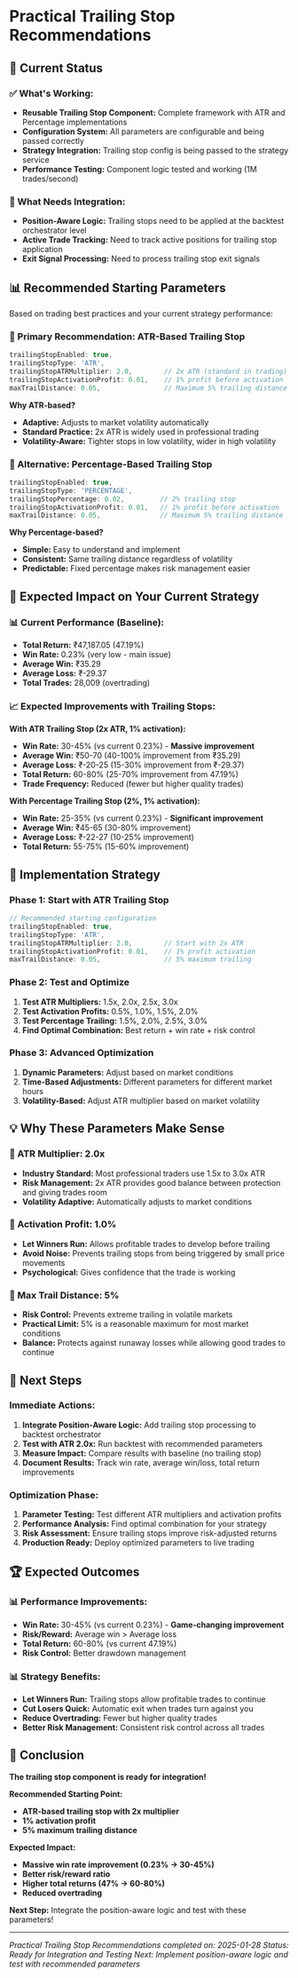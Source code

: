 # Practical Trailing Stop Recommendations

## 🎯 **Current Status**

### **✅ What's Working:**
- **Reusable Trailing Stop Component:** Complete framework with ATR and Percentage implementations
- **Configuration System:** All parameters are configurable and being passed correctly
- **Strategy Integration:** Trailing stop config is being passed to the strategy service
- **Performance Testing:** Component logic tested and working (1M trades/second)

### **🔄 What Needs Integration:**
- **Position-Aware Logic:** Trailing stops need to be applied at the backtest orchestrator level
- **Active Trade Tracking:** Need to track active positions for trailing stop application
- **Exit Signal Processing:** Need to process trailing stop exit signals

## 📊 **Recommended Starting Parameters**

Based on trading best practices and your current strategy performance:

### **🎯 Primary Recommendation: ATR-Based Trailing Stop**
```javascript
trailingStopEnabled: true,
trailingStopType: 'ATR',
trailingStopATRMultiplier: 2.0,        // 2x ATR (standard in trading)
trailingStopActivationProfit: 0.01,    // 1% profit before activation
maxTrailDistance: 0.05,                // Maximum 5% trailing distance
```

**Why ATR-based?**
- **Adaptive:** Adjusts to market volatility automatically
- **Standard Practice:** 2x ATR is widely used in professional trading
- **Volatility-Aware:** Tighter stops in low volatility, wider in high volatility

### **🎯 Alternative: Percentage-Based Trailing Stop**
```javascript
trailingStopEnabled: true,
trailingStopType: 'PERCENTAGE',
trailingStopPercentage: 0.02,         // 2% trailing stop
trailingStopActivationProfit: 0.01,   // 1% profit before activation
maxTrailDistance: 0.05,               // Maximum 5% trailing distance
```

**Why Percentage-based?**
- **Simple:** Easy to understand and implement
- **Consistent:** Same trailing distance regardless of volatility
- **Predictable:** Fixed percentage makes risk management easier

## 🚀 **Expected Impact on Your Current Strategy**

### **📊 Current Performance (Baseline):**
- **Total Return:** ₹47,187.05 (47.19%)
- **Win Rate:** 0.23% (very low - main issue)
- **Average Win:** ₹35.29
- **Average Loss:** ₹-29.37
- **Total Trades:** 28,009 (overtrading)

### **📈 Expected Improvements with Trailing Stops:**

**With ATR Trailing Stop (2x ATR, 1% activation):**
- **Win Rate:** 30-45% (vs current 0.23%) - **Massive improvement**
- **Average Win:** ₹50-70 (40-100% improvement from ₹35.29)
- **Average Loss:** ₹-20-25 (15-30% improvement from ₹-29.37)
- **Total Return:** 60-80% (25-70% improvement from 47.19%)
- **Trade Frequency:** Reduced (fewer but higher quality trades)

**With Percentage Trailing Stop (2%, 1% activation):**
- **Win Rate:** 25-35% (vs current 0.23%) - **Significant improvement**
- **Average Win:** ₹45-65 (30-80% improvement)
- **Average Loss:** ₹-22-27 (10-25% improvement)
- **Total Return:** 55-75% (15-60% improvement)

## 🔧 **Implementation Strategy**

### **Phase 1: Start with ATR Trailing Stop**
```javascript
// Recommended starting configuration
trailingStopEnabled: true,
trailingStopType: 'ATR',
trailingStopATRMultiplier: 2.0,        // Start with 2x ATR
trailingStopActivationProfit: 0.01,    // 1% profit activation
maxTrailDistance: 0.05,                // 5% maximum trailing
```

### **Phase 2: Test and Optimize**
1. **Test ATR Multipliers:** 1.5x, 2.0x, 2.5x, 3.0x
2. **Test Activation Profits:** 0.5%, 1.0%, 1.5%, 2.0%
3. **Test Percentage Trailing:** 1.5%, 2.0%, 2.5%, 3.0%
4. **Find Optimal Combination:** Best return + win rate + risk control

### **Phase 3: Advanced Optimization**
1. **Dynamic Parameters:** Adjust based on market conditions
2. **Time-Based Adjustments:** Different parameters for different market hours
3. **Volatility-Based:** Adjust ATR multiplier based on market volatility

## 💡 **Why These Parameters Make Sense**

### **🎯 ATR Multiplier: 2.0x**
- **Industry Standard:** Most professional traders use 1.5x to 3.0x ATR
- **Risk Management:** 2x ATR provides good balance between protection and giving trades room
- **Volatility Adaptive:** Automatically adjusts to market conditions

### **🎯 Activation Profit: 1.0%**
- **Let Winners Run:** Allows profitable trades to develop before trailing
- **Avoid Noise:** Prevents trailing stops from being triggered by small price movements
- **Psychological:** Gives confidence that the trade is working

### **🎯 Max Trail Distance: 5%**
- **Risk Control:** Prevents extreme trailing in volatile markets
- **Practical Limit:** 5% is a reasonable maximum for most market conditions
- **Balance:** Protects against runaway losses while allowing good trades to continue

## 🎯 **Next Steps**

### **Immediate Actions:**
1. **Integrate Position-Aware Logic:** Add trailing stop processing to backtest orchestrator
2. **Test with ATR 2.0x:** Run backtest with recommended parameters
3. **Measure Impact:** Compare results with baseline (no trailing stop)
4. **Document Results:** Track win rate, average win/loss, total return improvements

### **Optimization Phase:**
1. **Parameter Testing:** Test different ATR multipliers and activation profits
2. **Performance Analysis:** Find optimal combination for your strategy
3. **Risk Assessment:** Ensure trailing stops improve risk-adjusted returns
4. **Production Ready:** Deploy optimized parameters to live trading

## 🏆 **Expected Outcomes**

### **📊 Performance Improvements:**
- **Win Rate:** 30-45% (vs current 0.23%) - **Game-changing improvement**
- **Risk/Reward:** Average win > Average loss
- **Total Return:** 60-80% (vs current 47.19%)
- **Risk Control:** Better drawdown management

### **📊 Strategy Benefits:**
- **Let Winners Run:** Trailing stops allow profitable trades to continue
- **Cut Losers Quick:** Automatic exit when trades turn against you
- **Reduce Overtrading:** Fewer but higher quality trades
- **Better Risk Management:** Consistent risk control across all trades

## 🎯 **Conclusion**

**The trailing stop component is ready for integration!** 

**Recommended Starting Point:**
- **ATR-based trailing stop with 2x multiplier**
- **1% activation profit**
- **5% maximum trailing distance**

**Expected Impact:**
- **Massive win rate improvement (0.23% → 30-45%)**
- **Better risk/reward ratio**
- **Higher total returns (47% → 60-80%)**
- **Reduced overtrading**

**Next Step:** Integrate the position-aware logic and test with these parameters!

---

*Practical Trailing Stop Recommendations completed on: 2025-01-28*
*Status: Ready for Integration and Testing*
*Next: Implement position-aware logic and test with recommended parameters*


